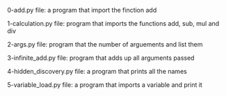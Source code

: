0-add.py file: a program that import the finction add

1-calculation.py file: program that imports the functions add, sub, mul and div

2-args.py file: program that the number of arguements and list them

3-infinite_add.py file: program that adds up all arguments passed

4-hidden_discovery.py file: a program that prints all the names

5-variable_load.py file: a program that imports a variable and print it

